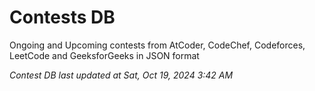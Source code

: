 # Contests DB

Ongoing and Upcoming contests from AtCoder, CodeChef, Codeforces, LeetCode and GeeksforGeeks in JSON format

*Contest DB last updated at Sat, Oct 19, 2024 3:42 AM*  
